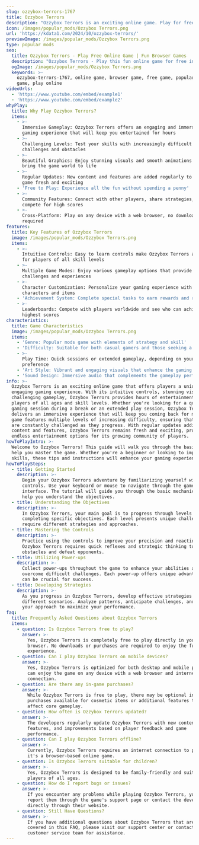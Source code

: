 ```yaml
---
slug: ozzybox-terrors-1767
title: Ozzybox Terrors
description: "Ozzybox Terrors is an exciting online game. Play for free directly in your browser!"
icon: /images/popular_mods/Ozzybox Terrors.png
url: 'https://kdata1.com/2024/10/ozzybox-terrors/'
previewImage: /images/popular_mods/Ozzybox Terrors.png
type: popular mods
seo:
  title: Ozzybox Terrors - Play Free Online Game | Fun Browser Games
  description: "Ozzybox Terrors - Play this fun online game for free in your browser. No download required!"
  ogImage: /images/popular_mods/Ozzybox Terrors.png
  keywords: >-
    ozzybox-terrors-1767, online game, browser game, free game, popular mods
    game, play online
videoUrls:
  - 'https://www.youtube.com/embed/example1'
  - 'https://www.youtube.com/embed/example2'
whyPlay:
  title: Why Play Ozzybox Terrors?
  items:
    - >-
      Immersive Gameplay: Ozzybox Terrors offers an engaging and immersive
      gaming experience that will keep you entertained for hours
    - >-
      Challenging Levels: Test your skills with increasingly difficult
      challenges and obstacles
    - >-
      Beautiful Graphics: Enjoy stunning visuals and smooth animations that
      bring the game world to life
    - >-
      Regular Updates: New content and features are added regularly to keep the
      game fresh and exciting
    - 'Free to Play: Experience all the fun without spending a penny'
    - >-
      Community Features: Connect with other players, share strategies, and
      compete for high scores
    - >-
      Cross-Platform: Play on any device with a web browser, no downloads
      required
features:
  title: Key Features of Ozzybox Terrors
  image: /images/popular_mods/Ozzybox Terrors.png
  items:
    - >-
      Intuitive Controls: Easy to learn controls make Ozzybox Terrors accessible
      for players of all skill levels
    - >-
      Multiple Game Modes: Enjoy various gameplay options that provide different
      challenges and experiences
    - >-
      Character Customization: Personalize your gaming experience with unique
      characters and items
    - 'Achievement System: Complete special tasks to earn rewards and recognition'
    - >-
      Leaderboards: Compete with players worldwide and see who can achieve the
      highest scores
characteristics:
  title: Game Characteristics
  image: /images/popular_mods/Ozzybox Terrors.png
  items:
    - 'Genre: Popular mods game with elements of strategy and skill'
    - 'Difficulty: Suitable for both casual gamers and those seeking a challenge'
    - >-
      Play Time: Quick sessions or extended gameplay, depending on your
      preference
    - 'Art Style: Vibrant and engaging visuals that enhance the gaming experience'
    - 'Sound Design: Immersive audio that complements the gameplay perfectly'
info: >-
  Ozzybox Terrors is an exciting online game that offers players a unique and
  engaging gaming experience. With its intuitive controls, stunning visuals, and
  challenging gameplay, Ozzybox Terrors provides hours of entertainment for
  players of all ages and skill levels. Whether you're looking for a quick
  gaming session during a break or an extended play session, Ozzybox Terrors
  delivers an immersive experience that will keep you coming back for more. The
  game features multiple levels of increasing difficulty, ensuring that players
  are constantly challenged as they progress. With regular updates adding new
  content and features, Ozzybox Terrors remains fresh and exciting, providing
  endless entertainment options for its growing community of players.
howToPlayIntro: >-
  Welcome to Ozzybox Terrors! This guide will walk you through the basics and
  help you master the game. Whether you're a beginner or looking to improve your
  skills, these tips and instructions will enhance your gaming experience.
howToPlaySteps:
  - title: Getting Started
    description: >-
      Begin your Ozzybox Terrors adventure by familiarizing yourself with the
      controls. Use your keyboard or mouse to navigate through the game
      interface. The tutorial will guide you through the basic mechanics and
      help you understand the objectives.
  - title: Understanding the Objectives
    description: >-
      In Ozzybox Terrors, your main goal is to progress through levels by
      completing specific objectives. Each level presents unique challenges that
      require different strategies and approaches.
  - title: Mastering the Controls
    description: >-
      Practice using the controls to improve your precision and reaction time.
      Ozzybox Terrors requires quick reflexes and strategic thinking to overcome
      obstacles and defeat opponents.
  - title: Utilizing Power-ups
    description: >-
      Collect power-ups throughout the game to enhance your abilities and
      overcome difficult challenges. Each power-up offers unique advantages that
      can be crucial for success.
  - title: Developing Strategies
    description: >-
      As you progress in Ozzybox Terrors, develop effective strategies for
      different scenarios. Analyze patterns, anticipate challenges, and adapt
      your approach to maximize your performance.
faq:
  title: Frequently Asked Questions about Ozzybox Terrors
  items:
    - question: Is Ozzybox Terrors free to play?
      answer: >-
        Yes, Ozzybox Terrors is completely free to play directly in your web
        browser. No downloads or purchases are required to enjoy the full game
        experience.
    - question: Can I play Ozzybox Terrors on mobile devices?
      answer: >-
        Yes, Ozzybox Terrors is optimized for both desktop and mobile play. You
        can enjoy the game on any device with a web browser and internet
        connection.
    - question: Are there any in-game purchases?
      answer: >-
        While Ozzybox Terrors is free to play, there may be optional in-game
        purchases available for cosmetic items or additional features that don't
        affect core gameplay.
    - question: How often is Ozzybox Terrors updated?
      answer: >-
        The developers regularly update Ozzybox Terrors with new content,
        features, and improvements based on player feedback and game
        performance.
    - question: Can I play Ozzybox Terrors offline?
      answer: >-
        Currently, Ozzybox Terrors requires an internet connection to play as
        it's a browser-based online game.
    - question: Is Ozzybox Terrors suitable for children?
      answer: >-
        Yes, Ozzybox Terrors is designed to be family-friendly and suitable for
        players of all ages.
    - question: How do I report bugs or issues?
      answer: >-
        If you encounter any problems while playing Ozzybox Terrors, you can
        report them through the game's support page or contact the developers
        directly through their website.
    - question: Still Have Questions?
      answer: >-
        If you have additional questions about Ozzybox Terrors that aren't
        covered in this FAQ, please visit our support center or contact our
        customer service team for assistance.
---
```


